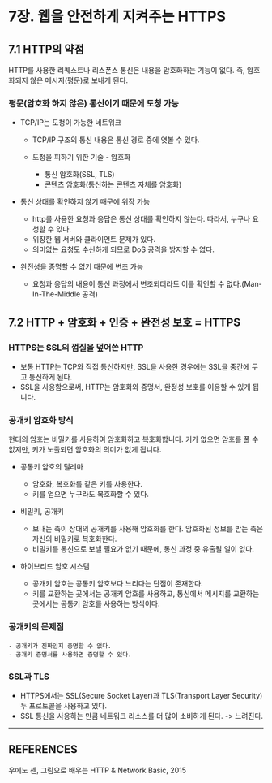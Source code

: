 # 7장. 웹을 안전하게 지켜주는 HTTPS

## 7.1 HTTP의 약점
HTTP를 사용한 리퀘스트나 리스폰스 통신은 내용을 암호화하는 기능이 없다.
즉, 암호화되지 않은 메시지(평문)로 보내게 된다.

### 평문(암호화 하지 않은) 통신이기 때문에 도청 가능
- TCP/IP는 도청이 가능한 네트워크
    - TCP/IP 구조의 통신 내용은 통신 경로 중에 엿볼 수 있다.

    - 도청을 피하기 위한 기술 - 암호화
        - 통신 암호화(SSL, TLS)
        - 콘텐츠 암호화(통신하는 콘텐츠 자체를 암호화)

- 통신 상대를 확인하지 않기 때문에 위장 가능
    - http를 사용한 요청과 응답은 통신 상대를 확인하지 않는다. 따라서, 누구나 요청할 수 있다.
    - 위장한 웹 서버와 클라이언트 문제가 있다.
    - 의미없는 요청도 수신하게 되므로 DoS 공격을 방지할 수 없다.
    
- 완전성을 증명할 수 없기 때문에 변조 가능
    - 요청과 응답의 내용이 통신 과정에서 변조되더라도 이를 확인할 수 없다.(Man-In-The-Middle 공격)

## 7.2 HTTP + 암호화 + 인증 + 완전성 보호 = HTTPS
### HTTPS는 SSL의 껍질을 덮어쓴 HTTP
- 보통 HTTP는 TCP와 직접 통신하지만, SSL을 사용한 경우에는 SSL을 중간에 두고 통신하게 된다.
- SSL을 사용함으로써, HTTP는 암호화와 증명서, 완정성 보호를 이용할 수 있게 됩니다.

### 공개키 암호화 방식
현대의 암호는 비밀키를 사용하여 암호화하고 복호화합니다.
키가 없으면 암호를 풀 수 없지만, 키가 노출되면 암호화의 의미가 없게 됩니다.

- 공통키 암호의 딜레마
    - 암호화, 복호화를 같은 키를 사용한다.
    - 키를 얻으면 누구라도 복호화할 수 있다.

- 비밀키, 공개키
    - 보내는 측이 상대의 공개키를 사용해 암호화를 한다. 암호화된 정보를 받는 측은 자신의 비밀키로 복호화한다.
    - 비밀키를 통신으로 보낼 필요가 없기 때문에, 통신 과정 중 유출될 일이 없다.

- 하이브리드 암호 시스템
    - 공개키 암호는 공통키 암호보다 느리다는 단점이 존재한다.
    - 키를 교환하는 곳에서는 공개키 암호를 사용하고, 통신에서 메시지를 교환하는 곳에서는 공통키 암호를 사용하는 방식이다.

### 공개키의 문제점
    - 공개키가 진짜인지 증명할 수 없다.
    - 공개키 증명서를 사용하면 증명할 수 있다.


### SSL과 TLS
- HTTPS에서는 SSL(Secure Socket Layer)과 TLS(Transport Layer Security) 두 프로토콜을 사용하고 있다.
- SSL 통신을 사용하는 만큼 네트워크 리소스를 더 많이 소비하게 된다. -> 느려진다.

- - -
## REFERENCES
우에노 센, 그림으로 배우는 HTTP & Network Basic, 2015